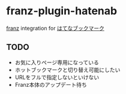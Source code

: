 # franz-plugin-hatenab

[franz](http://meetfranz.com/) integration for [はてなブックマーク](http://b.hatena.ne.jp/)

## TODO

- お気に入りページ専用になっている
 - ホットブックマークと切り替え可能にしたい
- URLをフルで指定しないといけない
 - Franz本体のアップデート待ち


